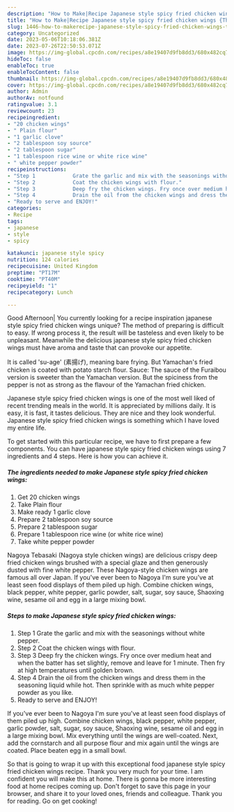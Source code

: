 ```yaml
---
description: "How to Make|Recipe Japanese style spicy fried chicken wings {That is Special"
title: "How to Make|Recipe Japanese style spicy fried chicken wings {That is Special"
slug: 1446-how-to-makerecipe-japanese-style-spicy-fried-chicken-wings-that-is-special
category: Uncategorized
date: 2023-05-06T10:18:06.381Z
date: 2023-07-26T22:50:53.071Z
image: https://img-global.cpcdn.com/recipes/a8e19407d9fb8dd3/680x482cq70/japanese-style-spicy-fried-chicken-wings-recipe-main-photo.jpg
hideToc: false
enableToc: true
enableTocContent: false
thumbnail: https://img-global.cpcdn.com/recipes/a8e19407d9fb8dd3/680x482cq70/japanese-style-spicy-fried-chicken-wings-recipe-main-photo.jpg
cover: https://img-global.cpcdn.com/recipes/a8e19407d9fb8dd3/680x482cq70/japanese-style-spicy-fried-chicken-wings-recipe-main-photo.jpg
author: Admin
authorAv: notfound
ratingvalue: 3.1
reviewcount: 23
recipeingredient:
- "20 chicken wings"
- " Plain flour"
- "1 garlic clove"
- "2 tablespoon soy source"
- "2 tablespoon sugar"
- "1 tablespoon rice wine or white rice wine"
- " white pepper powder"
recipeinstructions:
- "Step 1            Grate the garlic and mix with the seasonings without white pepper."
- "Step 2            Coat the chicken wings with flour."
- "Step 3            Deep fry the chicken wings. Fry once over medium heat and when the batter has set slightly, remove and leave for 1 minute. Then fry at high temperatures until golden brown."
- "Step 4            Drain the oil from the chicken wings and dress them in the seasoning liquid while hot. Then sprinkle with as much white pepper powder as you like."
- "Ready to serve and ENJOY!"
categories:
- Recipe
tags:
- japanese
- style
- spicy

katakunci: japanese style spicy 
nutrition: 124 calories
recipecuisine: United Kingdom
preptime: "PT17M"
cooktime: "PT40M"
recipeyield: "1"
recipecategory: Lunch

---
```



Good Afternoon| You currently looking for a recipe inspiration japanese style spicy fried chicken wings unique? The method of preparing is difficult to easy. If wrong process it, the result will be tasteless and even likely to be unpleasant. Meanwhile the delicious japanese style spicy fried chicken wings must have aroma and taste that can provoke our appetite.





It is called &#39;su-age&#39; (素揚げ), meaning bare frying. But Yamachan&#39;s fried chicken is coated with potato starch flour. Sauce: The sauce of the Furaibou version is sweeter than the Yamachan version. But the spiciness from the pepper is not as strong as the flavour of the Yamachan fried chicken.

Japanese style spicy fried chicken wings is one of the most well liked of recent trending meals in the world. It is appreciated by millions daily. It is easy, it is fast, it tastes delicious. They are nice and they look wonderful. Japanese style spicy fried chicken wings is something which I have loved my entire life.


To get started with this particular recipe, we have to first prepare a few components. You can have japanese style spicy fried chicken wings using 7 ingredients and 4 steps. Here is how you can achieve it.

<!--inarticleads1-->

##### The ingredients needed to make Japanese style spicy fried chicken wings:

1. Get 20 chicken wings
1. Take  Plain flour
1. Make ready 1 garlic clove
1. Prepare 2 tablespoon soy source
1. Prepare 2 tablespoon sugar
1. Prepare 1 tablespoon rice wine (or white rice wine)
1. Take  white pepper powder


Nagoya Tebasaki (Nagoya style chicken wings) are delicious crispy deep fried chicken wings brushed with a special glaze and then generously dusted with fine white pepper. These Nagoya-style chicken wings are famous all over Japan. If you&#39;ve ever been to Nagoya I&#39;m sure you&#39;ve at least seen food displays of them piled up high. Combine chicken wings, black pepper, white pepper, garlic powder, salt, sugar, soy sauce, Shaoxing wine, sesame oil and egg in a large mixing bowl. 

<!--inarticleads2-->

##### Steps to make Japanese style spicy fried chicken wings:

1. Step 1            Grate the garlic and mix with the seasonings without white pepper.
1. Step 2            Coat the chicken wings with flour.
1. Step 3            Deep fry the chicken wings. Fry once over medium heat and when the batter has set slightly, remove and leave for 1 minute. Then fry at high temperatures until golden brown.
1. Step 4            Drain the oil from the chicken wings and dress them in the seasoning liquid while hot. Then sprinkle with as much white pepper powder as you like.
1. Ready to serve and ENJOY!

If you&#39;ve ever been to Nagoya I&#39;m sure you&#39;ve at least seen food displays of them piled up high. Combine chicken wings, black pepper, white pepper, garlic powder, salt, sugar, soy sauce, Shaoxing wine, sesame oil and egg in a large mixing bowl. Mix everything until the wings are well-coated. Next, add the cornstarch and all purpose flour and mix again until the wings are coated. Place beaten egg in a small bowl. 

So that is going to wrap it up with this exceptional food japanese style spicy fried chicken wings recipe. Thank you very much for your time. I am confident you will make this at home. There is gonna be more interesting food at home recipes coming up. Don't forget to save this page in your browser, and share it to your loved ones, friends and colleague. Thank you for reading. Go on get cooking!
